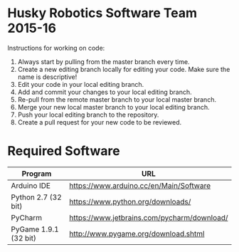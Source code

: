 # Husky Robotics Software Team 2015-16

Instructions for working on code:

1. Always start by pulling from the master branch every time.
2. Create a new editing branch locally for editing your code. Make sure the name is descriptive!
3. Edit your code in your local editing branch.
4. Add and commit your changes to your local editing  branch.
5. Re-pull from the remote master branch to your local master branch.
6. Merge your new local master branch to your local editing branch.
7. Push your local editing branch to the repository.
8. Create a pull request for your new code to be reviewed.

# Required Software

|        Program        |                        URL                     |
| --------------------- | -----------------------------------------------|
|      Arduino IDE      |     https://www.arduino.cc/en/Main/Software    |
|  Python 2.7 (32 bit)  |       https://www.python.org/downloads/        |
|        PyCharm        |   https://www.jetbrains.com/pycharm/download/  |
| PyGame 1.9.1 (32 bit) |      http://www.pygame.org/download.shtml      |
